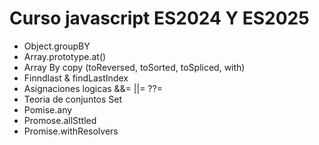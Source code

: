 # Curso javascript ES2024 Y ES2025

- Object.groupBY
- Array.prototype.at()
- Array By copy (toReversed, toSorted, toSpliced, with)
- Finndlast & findLastIndex
- Asignaciones logicas &&= ||= ??=
- Teoria de conjuntos Set
- Pomise.any
- Promose.allSttled
- Promise.withResolvers

